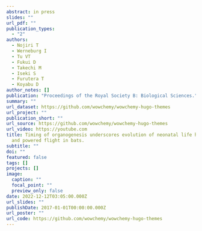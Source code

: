 ```yaml
---
abstract: in press
slides: ""
url_pdf: ""
publication_types:
  - "2"
authors:
  - Nojiri T
  - Werneburg I
  - Tu VT
  - Fukui D
  - Takechi M
  - Iseki S
  - Furutera T
  - Koyabu D
author_notes: []
publication: "Proceedings of the Royal Society B: Biological Sciences."
summary: ""
url_dataset: https://github.com/wowchemy/wowchemy-hugo-themes
url_project: ""
publication_short: ""
url_source: https://github.com/wowchemy/wowchemy-hugo-themes
url_video: https://youtube.com
title: Timing of organogenesis underscores evolution of neonatal life histories
  and powered flight in bats.
subtitle: ""
doi: ""
featured: false
tags: []
projects: []
image:
  caption: ""
  focal_point: ""
  preview_only: false
date: 2022-12-12T03:05:00.000Z
url_slides: ""
publishDate: 2017-01-01T00:00:00.000Z
url_poster: ""
url_code: https://github.com/wowchemy/wowchemy-hugo-themes
---
```

